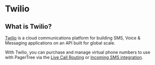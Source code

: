 # Twilio

## What is Twilio?

[Twilio](https://www.twilio.com/) is a cloud communications platform for building SMS, Voice & Messaging applications on an API built for global scale.

With Twilio, you can purchase and manage virtual phone numbers to use with PagerTree via the [Live Call Routing](live-call-routing.md) or [Incoming SMS integration](incoming-sms.md).

